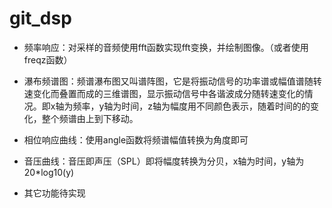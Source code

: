 # git_dsp
- 频率响应：对采样的音频使用fft函数实现fft变换，并绘制图像。（或者使用freqz函数）

- 瀑布频谱图：频谱瀑布图又叫谱阵图，它是将振动信号的功率谱或幅值谱随转速变化而叠置而成的三维谱图，显示振动信号中各谐波成分随转速变化的情况。即x轴为频率，y轴为时间，z轴为幅度用不同颜色表示，随着时间的的变化，整个频谱由上到下移动。

- 相位响应曲线：使用angle函数将频谱幅值转换为角度即可

- 音压曲线：音压即声压（SPL）即将幅度转换为分贝，x轴为时间，y轴为20*log10(y)

- 其它功能待实现

